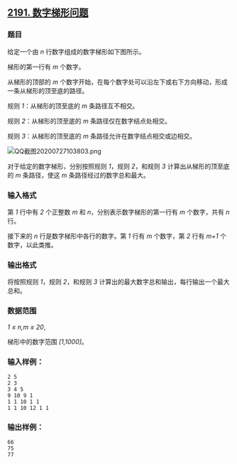 ## [2191. 数字梯形问题](https://www.acwing.com/problem/content/2193/)

### 题目

给定一个由 *n* 行数字组成的数字梯形如下图所示。

梯形的第一行有 *m* 个数字。

从梯形的顶部的 *m* 个数字开始，在每个数字处可以沿左下或右下方向移动，形成一条从梯形的顶至底的路径。

规则 *1*：从梯形的顶至底的 *m* 条路径互不相交。

规则 *2*：从梯形的顶至底的 *m* 条路径仅在数字结点处相交。

规则 *3*：从梯形的顶至底的 *m* 条路径允许在数字结点相交或边相交。

 ![QQ截图20200727103803.png](https://cdn.acwing.com/media/article/image/2020/07/27/19_37e32420cf-QQ截图20200727103803.png)

对于给定的数字梯形，分别按照规则 *1*，规则 *2*，和规则 *3* 计算出从梯形的顶至底的 *m* 条路径，使这 *m* 条路径经过的数字总和最大。

### 输入格式

第 *1* 行中有 *2* 个正整数 *m* 和 *n*，分别表示数字梯形的第一行有 *m* 个数字，共有 *n* 行。

接下来的 *n* 行是数字梯形中各行的数字。第 *1* 行有 *m* 个数字，第 *2* 行有 *m+1* 个数字，以此类推。

### 输出格式

将按照规则 *1*，规则 *2*，和规则 *3* 计算出的最大数字总和输出，每行输出一个最大总和。

### 数据范围

*1 ≤ n,m ≤ 20*,

梯形中的数字范围 *[1,1000]*。

### 输入样例：

```
2 5
2 3
3 4 5
9 10 9 1
1 1 10 1 1
1 1 10 12 1 1
```

### 输出样例：

```
66
75
77
```
